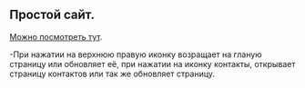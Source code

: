 ## Простой сайт.

[Можно посмотреть тут](https://ramimink73.github.io/web-html/).


-При нажатии на верхнюю правую иконку возращает на гланую страницу или обновляет её, при нажатии на иконку контакты, открывает страницу контактов или так же обновляет страницу.
